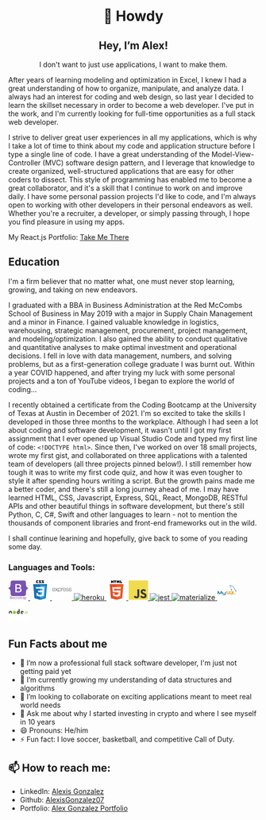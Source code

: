 <h1 align="center"> 👋 Howdy </h1>

<h2 align="center"> Hey, I’m Alex!</h2>
<p align="center"> I don't want to just use applications, I want to make them. </p>

After years of learning modeling and optimization in Excel, I knew I had a great understanding of how to organize, manipulate, and analyze data. I  always had an interest for coding and web design, so last year I decided to learn the skillset necessary in order to become a web developer. I've put in the work, and I'm currently looking for full-time opportunities as a full stack web developer.

I strive to deliver great user experiences in all my applications, which is why I take a lot of time to think about my code and application structure before I type a single line of code. I have a great understanding of the Model-View-Controller (MVC) software design pattern, and I leverage that knowledge to create organized, well-structured applications that are easy for other coders to dissect. This style of programming has enabled me to become a great collaborator, and it's a skill that I continue to work on and improve daily. I have some personal passion projects I'd like to code, and I'm always open to working with other developers in their personal endeavors as well. Whether you're a recruiter, a developer, or simply passing through, I hope you find pleasure in using my apps.

My React.js Portfolio: [Take Me There](https://alex-gonzalez-portfolio.herokuapp.com/)

## Education 
I'm a firm believer that no matter what, one must never stop learning, growing, and taking on new endeavors. 

I graduated with a BBA in Business Administration at the Red McCombs School of Business in May 2019 with a major in Supply Chain Management and a minor in Finance. I gained valuable knowledge in logistics, warehousing, strategic management, procurement, project management, and modeling/optimization. I also gained the ability to conduct qualitative and quantitative analyses to make optimal investment and operational decisions. I fell in love with data management, numbers, and solving problems, but as a first-generation college graduate I was burnt out. Within a year COVID happened, and after trying my luck with some personal projects and a ton of YouTube videos, I began to explore the world of coding...

I recently obtained a certificate from the Coding Bootcamp at the University of Texas at Austin in December of 2021. I'm so excited to take the skills I developed in those three months to the workplace. Although I had seen a lot about coding and software development, it wasn't until I got my first assignment that I ever opened up Visual Studio Code and typed my first line of code: ```<!DOCTYPE html>```. Since then, I've worked on over 18 small projects, wrote my first gist, and collaborated on three applications with a talented team of developers (all three projects pinned below!). I still remember how tough it was to write my first code quiz, and how it was even tougher to style it after spending hours writing a script. But the growth pains made me a better coder, and there's still a long journey ahead of me. I may have learned HTML, CSS, Javascript, Express, SQL, React, MongoDB, RESTful APIs and other beautiful things in software development, but there's still Python, C, C#, Swift and other languages to learn - not to mention the thousands of component libraries and front-end frameworks out in the wild.

I shall continue learining and hopefully, give back to some of you reading some day.

<h3 align="left">Languages and Tools:</h3>
<p align="left"> <a href="https://getbootstrap.com" target="_blank"> <img src="https://raw.githubusercontent.com/devicons/devicon/master/icons/bootstrap/bootstrap-plain-wordmark.svg" alt="bootstrap" width="40" height="40"/> </a> <a href="https://www.w3schools.com/css/" target="_blank"> <img src="https://raw.githubusercontent.com/devicons/devicon/master/icons/css3/css3-original-wordmark.svg" alt="css3" width="40" height="40"/> </a> <a href="https://expressjs.com" target="_blank"> <img src="https://raw.githubusercontent.com/devicons/devicon/master/icons/express/express-original-wordmark.svg" alt="express" width="40" height="40"/> </a> <a href="https://heroku.com" target="_blank"> <img src="https://www.vectorlogo.zone/logos/heroku/heroku-icon.svg" alt="heroku" width="40" height="40"/> </a> <a href="https://www.w3.org/html/" target="_blank"> <img src="https://raw.githubusercontent.com/devicons/devicon/master/icons/html5/html5-original-wordmark.svg" alt="html5" width="40" height="40"/> </a> <a href="https://developer.mozilla.org/en-US/docs/Web/JavaScript" target="_blank"> <img src="https://raw.githubusercontent.com/devicons/devicon/master/icons/javascript/javascript-original.svg" alt="javascript" width="40" height="40"/> </a> <a href="https://jestjs.io" target="_blank"> <img src="https://www.vectorlogo.zone/logos/jestjsio/jestjsio-icon.svg" alt="jest" width="40" height="40"/> </a> <a href="https://materializecss.com/" target="_blank"> <img src="https://raw.githubusercontent.com/prplx/svg-logos/5585531d45d294869c4eaab4d7cf2e9c167710a9/svg/materialize.svg" alt="materialize" width="40" height="40"/> </a> <a href="https://www.mysql.com/" target="_blank"> <img src="https://raw.githubusercontent.com/devicons/devicon/master/icons/mysql/mysql-original-wordmark.svg" alt="mysql" width="40" height="40"/> </a> <a href="https://nodejs.org" target="_blank"> <img src="https://raw.githubusercontent.com/devicons/devicon/master/icons/nodejs/nodejs-original-wordmark.svg" alt="nodejs" width="40" height="40"/> </a> </p>

## Fun Facts about me 
- 🔭 I’m now a professional full stack software developer, I'm just not getting paid yet
- 🌱 I’m currently growing my understanding of data structures and algorithms
- 👯 I’m looking to collaborate on exciting applications meant to meet real world needs
- 💬 Ask me about why I started investing in crypto and where I see myself in 10 years
- 😄 Pronouns: He/him
- ⚡ Fun fact: I love soccer, basketball, and competitive Call of Duty.


## 📫 How to reach me: 
* LinkedIn: [Alexis Gonzalez](https://www.linkedin.com/in/alexis-gonzalez-07/)
* Github: [AlexisGonzalez07](https://github.com/AlexisGonzalez07/)  
* Portfolio: [Alex Gonzalez Portfolio](https://alex-gonzalez-portfolio.herokuapp.com/)

<!--
**AlexisGonzalez07/AlexisGonzalez07** is a ✨ _special_ ✨ repository because its `README.md` (this file) appears on your GitHub profile.

Here are some ideas to get you started:

- 🔭 I’m currently working on ...
- 🌱 I’m currently learning ...
- 👯 I’m looking to collaborate on ...
- 🤔 I’m looking for help with ...
- 💬 Ask me about ...
- 📫 How to reach me: ...
- 😄 Pronouns: ...
- ⚡ Fun fact: ...
-->
